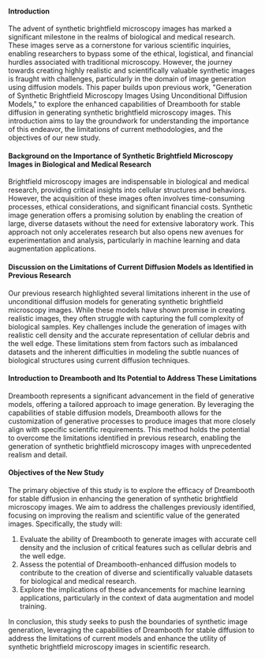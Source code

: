 #### Introduction

The advent of synthetic brightfield microscopy images has marked a significant milestone in the realms of biological and medical research. These images serve as a cornerstone for various scientific inquiries, enabling researchers to bypass some of the ethical, logistical, and financial hurdles associated with traditional microscopy. However, the journey towards creating highly realistic and scientifically valuable synthetic images is fraught with challenges, particularly in the domain of image generation using diffusion models. This paper builds upon previous work, "Generation of Synthetic Brightfield Microscopy Images Using Unconditional Diffusion Models," to explore the enhanced capabilities of Dreambooth for stable diffusion in generating synthetic brightfield microscopy images. This introduction aims to lay the groundwork for understanding the importance of this endeavor, the limitations of current methodologies, and the objectives of our new study.

#### Background on the Importance of Synthetic Brightfield Microscopy Images in Biological and Medical Research

Brightfield microscopy images are indispensable in biological and medical research, providing critical insights into cellular structures and behaviors. However, the acquisition of these images often involves time-consuming processes, ethical considerations, and significant financial costs. Synthetic image generation offers a promising solution by enabling the creation of large, diverse datasets without the need for extensive laboratory work. This approach not only accelerates research but also opens new avenues for experimentation and analysis, particularly in machine learning and data augmentation applications.

#### Discussion on the Limitations of Current Diffusion Models as Identified in Previous Research

Our previous research highlighted several limitations inherent in the use of unconditional diffusion models for generating synthetic brightfield microscopy images. While these models have shown promise in creating realistic images, they often struggle with capturing the full complexity of biological samples. Key challenges include the generation of images with realistic cell density and the accurate representation of cellular debris and the well edge. These limitations stem from factors such as imbalanced datasets and the inherent difficulties in modeling the subtle nuances of biological structures using current diffusion techniques.

#### Introduction to Dreambooth and Its Potential to Address These Limitations

Dreambooth represents a significant advancement in the field of generative models, offering a tailored approach to image generation. By leveraging the capabilities of stable diffusion models, Dreambooth allows for the customization of generative processes to produce images that more closely align with specific scientific requirements. This method holds the potential to overcome the limitations identified in previous research, enabling the generation of synthetic brightfield microscopy images with unprecedented realism and detail.

#### Objectives of the New Study

The primary objective of this study is to explore the efficacy of Dreambooth for stable diffusion in enhancing the generation of synthetic brightfield microscopy images. We aim to address the challenges previously identified, focusing on improving the realism and scientific value of the generated images. Specifically, the study will:

1. Evaluate the ability of Dreambooth to generate images with accurate cell density and the inclusion of critical features such as cellular debris and the well edge.
2. Assess the potential of Dreambooth-enhanced diffusion models to contribute to the creation of diverse and scientifically valuable datasets for biological and medical research.
3. Explore the implications of these advancements for machine learning applications, particularly in the context of data augmentation and model training.

In conclusion, this study seeks to push the boundaries of synthetic image generation, leveraging the capabilities of Dreambooth for stable diffusion to address the limitations of current models and enhance the utility of synthetic brightfield microscopy images in scientific research.